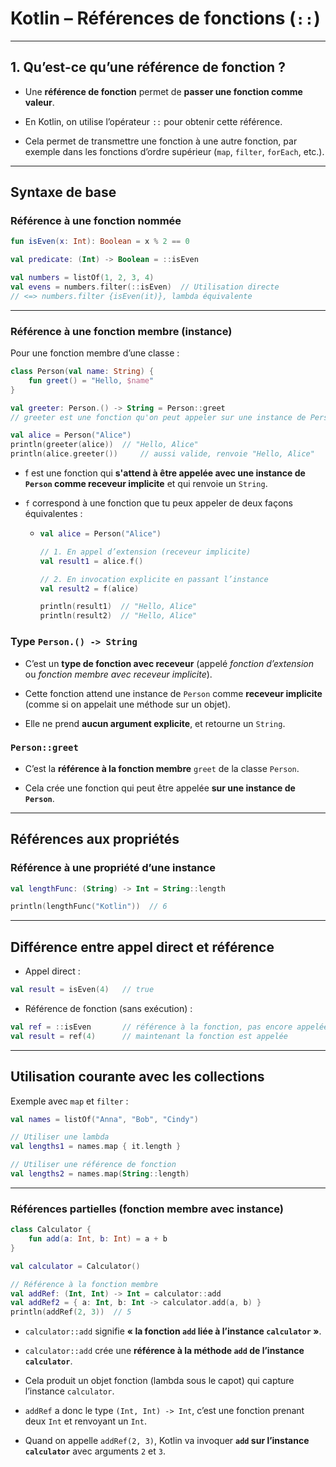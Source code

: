 # Kotlin – Références de fonctions (`::`)

---

## 1. Qu’est-ce qu’une référence de fonction ?

- Une **référence de fonction** permet de **passer une fonction comme valeur**.

- En Kotlin, on utilise l’opérateur `::` pour obtenir cette référence.

- Cela permet de transmettre une fonction à une autre fonction, par exemple dans les fonctions d’ordre supérieur (`map`, `filter`, `forEach`, etc.).

---

## Syntaxe de base

### Référence à une fonction nommée

```kotlin
fun isEven(x: Int): Boolean = x % 2 == 0

val predicate: (Int) -> Boolean = ::isEven

val numbers = listOf(1, 2, 3, 4)
val evens = numbers.filter(::isEven)  // Utilisation directe
// <=> numbers.filter {isEven(it)}, lambda équivalente
```

---

### Référence à une fonction membre (instance)

Pour une fonction membre d’une classe :

```kotlin
class Person(val name: String) {
    fun greet() = "Hello, $name"
}

val greeter: Person.() -> String = Person::greet
// greeter est une fonction qu'on peut appeler sur une instance de Person

val alice = Person("Alice")
println(greeter(alice))  // "Hello, Alice"
println(alice.greeter())     // aussi valide, renvoie "Hello, Alice"
```

- f est une fonction qui **s'attend à être appelée avec une instance de `Person` comme receveur implicite** et qui renvoie un `String`.

- `f` correspond à une fonction que tu peux appeler de deux façons équivalentes :
  
  - ```kotlin
    val alice = Person("Alice")
    
    // 1. En appel d’extension (receveur implicite)
    val result1 = alice.f()
    
    // 2. En invocation explicite en passant l’instance
    val result2 = f(alice)
    
    println(result1)  // "Hello, Alice"
    println(result2)  // "Hello, Alice"
    ```

### Type `Person.() -> String`

- C’est un **type de fonction avec receveur** (appelé *fonction d’extension* ou *fonction membre avec receveur implicite*).

- Cette fonction attend une instance de `Person` comme **receveur implicite** (comme si on appelait une méthode sur un objet).

- Elle ne prend **aucun argument explicite**, et retourne un `String`.

### `Person::greet`

- C’est la **référence à la fonction membre** `greet` de la classe `Person`.

- Cela crée une fonction qui peut être appelée **sur une instance de `Person`**.

---

## Références aux propriétés

### Référence à une propriété d’une instance

```kotlin
val lengthFunc: (String) -> Int = String::length

println(lengthFunc("Kotlin"))  // 6
```

---

## Différence entre appel direct et référence

- Appel direct :

```kotlin
val result = isEven(4)   // true
```

- Référence de fonction (sans exécution) :

```kotlin
val ref = ::isEven       // référence à la fonction, pas encore appelée
val result = ref(4)      // maintenant la fonction est appelée
```

---

## Utilisation courante avec les collections

Exemple avec `map` et `filter` :

```kotlin
val names = listOf("Anna", "Bob", "Cindy")

// Utiliser une lambda
val lengths1 = names.map { it.length }

// Utiliser une référence de fonction
val lengths2 = names.map(String::length)
```

---

### Références partielles (fonction membre avec instance)

```kotlin
class Calculator {
    fun add(a: Int, b: Int) = a + b
}

val calculator = Calculator()

// Référence à la fonction membre
val addRef: (Int, Int) -> Int = calculator::add
val addRef2 = { a: Int, b: Int -> calculator.add(a, b) }
println(addRef(2, 3))  // 5
```

- `calculator::add` signifie **« la fonction `add` liée à l’instance `calculator` »**.

- `calculator::add` crée une **référence à la méthode `add` de l’instance `calculator`**.

- Cela produit un objet fonction (lambda sous le capot) qui capture l’instance `calculator`.

- `addRef` a donc le type `(Int, Int) -> Int`, c’est une fonction prenant deux `Int` et renvoyant un `Int`.

- Quand on appelle `addRef(2, 3)`, Kotlin va invoquer **`add` sur l’instance `calculator`** avec arguments `2` et `3`.
